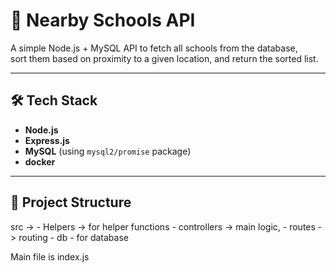 # 📍 Nearby Schools API

A simple Node.js + MySQL API to fetch all schools from the database,  
sort them based on proximity to a given location, and return the sorted list.

---



## 🛠️ Tech Stack
- **Node.js**
- **Express.js**
- **MySQL** (using `mysql2/promise` package)
- **docker**

---

## 📂 Project Structure

src ->
    - Helpers -> for helper functions
    - controllers -> main logic,
    - routes -> routing 
    - db - for database 

Main file is index.js

